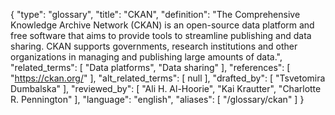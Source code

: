 {
    "type": "glossary",
    "title": "CKAN",
    "definition": "The Comprehensive Knowledge Archive Network (CKAN) is an open-source data platform and free software that aims to provide tools to streamline publishing and data sharing. CKAN supports governments, research institutions and other organizations in managing and publishing large amounts of data.",
    "related_terms": [
        "Data platforms",
        "Data sharing"
    ],
    "references": [
        "https://ckan.org/"
    ],
    "alt_related_terms": [
        null
    ],
    "drafted_by": [
        "Tsvetomira Dumbalska"
    ],
    "reviewed_by": [
        "Ali H. Al-Hoorie",
        "Kai Krautter",
        "Charlotte R. Pennington"
    ],
    "language": "english",
    "aliases": [
        "/glossary/ckan"
    ]
}

